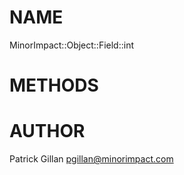 # NAME

MinorImpact::Object::Field::int

# METHODS

# AUTHOR

Patrick Gillan <pgillan@minorimpact.com>

